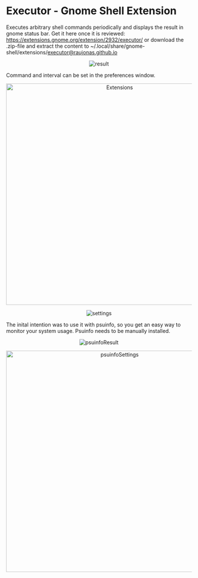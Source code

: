 # Executor - Gnome Shell Extension
Executes arbitrary shell commands periodically and displays the result in gnome status bar. Get it here once it is reviewed: https://extensions.gnome.org/extension/2932/executor/ or download the .zip-file and extract the content to ~/.local/share/gnome-shell/extensions/executor@raujonas.github.io

<p align="center">
  <img src="https://raw.githubusercontent.com/raujonas/executor/master/docs/result.png" alt="result">
</p>

Command and interval can be set in the preferences window.

<p align="center">
  <img src="https://raw.githubusercontent.com/raujonas/executor/master/docs/extensions.png" alt="Extensions" width="600">
</p>

<p align="center">
  <img src="https://raw.githubusercontent.com/raujonas/executor/master/docs/settings.png" alt="settings">
</p>

The inital intention was to use it with psuinfo, so you get an easy way to monitor your system usage. Psuinfo needs to be manually installed.

<p align="center">
  <img src="https://raw.githubusercontent.com/raujonas/executor/master/docs/psuinfoResult.png" alt="psuinfoResult">
</p>

<p align="center">
  <img src="https://raw.githubusercontent.com/raujonas/executor/master/docs/psuinfoSettings.png" alt="psuinfoSettings" width="600">
</p>
